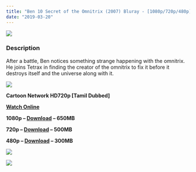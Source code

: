 ```yaml
---
title: "Ben 10 Secret of the Omnitrix (2007) Bluray - [1080p/720p/480p] - [Tamil Dubbed] - x264 - [650MB/500MB/300MB]"
date: "2019-03-20"
---
```


[![](https://1.bp.blogspot.com/-ykUeqeB58us/XJG5F8xhMoI/AAAAAAAAAPU/Cv4z-QibEgcgSSnEeFUqGvtNFoalrGcGwCLcBGAs/s1600/1200x630bb.jpg)](https://1.bp.blogspot.com/-ykUeqeB58us/XJG5F8xhMoI/AAAAAAAAAPU/Cv4z-QibEgcgSSnEeFUqGvtNFoalrGcGwCLcBGAs/s1600/1200x630bb.jpg)

### Description

After a battle, Ben notices something strange happening with the omnitrix. He joins Tetrax in finding the creator of the omnitrix to fix it before it destroys itself and the universe along with it.

[![](https://2.bp.blogspot.com/-fai1ZuUwnbA/XIjy2aT4irI/AAAAAAAAANw/WFW0YRK47_8GLAt3pPBSzBk0GJA6Mk5fgCPcBGAYYCw/s1600/torrborder.gif)](https://2.bp.blogspot.com/-fai1ZuUwnbA/XIjy2aT4irI/AAAAAAAAANw/WFW0YRK47_8GLAt3pPBSzBk0GJA6Mk5fgCPcBGAYYCw/s1600/torrborder.gif)

**Cartoon Network HD720p \[Tamil Dubbed\]**

**[Watch Online](https://toonnetworktamilvideos.blogspot.com/p/ben-10-secret-of-omniverse-tamil-dubbed.html)**

**1080p – [Download](https://drive.google.com/open?id=1V6_bC3q9DQKPcxqrTkRJG5hKhm031KmN) – 650MB**

 **720p – [Download](https://drive.google.com/open?id=1qulNkOZKDYtrPIUwNNy97v_-esaREkQj) – 500MB**

 **480p – [Download](https://drive.google.com/open?id=1i80ij39bNkPML97eVeZNzZfi3tntO_n9) – 300MB**

![](https://2.bp.blogspot.com/-fai1ZuUwnbA/XIjy2aT4irI/AAAAAAAAANw/WFW0YRK47_8GLAt3pPBSzBk0GJA6Mk5fgCPcBGAYYCw/s1600/torrborder.gif)

[![](https://thumb.oloadcdn.net/splash/TVguPQqC2qM/yy8bX3Tr-9s.jpg)](https://thumb.oloadcdn.net/splash/TVguPQqC2qM/yy8bX3Tr-9s.jpg)
